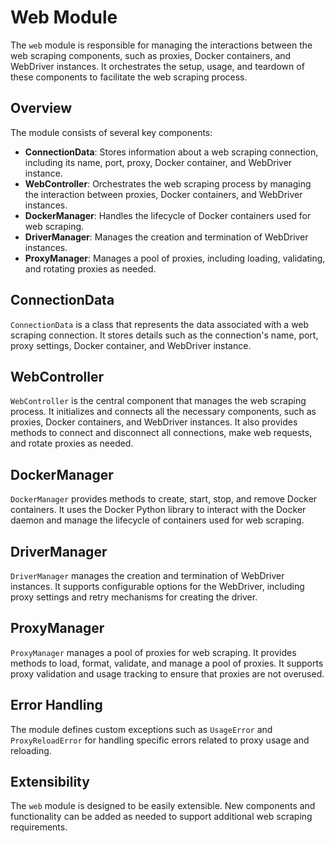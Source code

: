 # Web Module

The `web` module is responsible for managing the interactions between the web scraping components, such as proxies, Docker containers, and WebDriver instances. It orchestrates the setup, usage, and teardown of these components to facilitate the web scraping process.

## Overview

The module consists of several key components:

- **ConnectionData**: Stores information about a web scraping connection, including its name, port, proxy, Docker container, and WebDriver instance.
- **WebController**: Orchestrates the web scraping process by managing the interaction between proxies, Docker containers, and WebDriver instances.
- **DockerManager**: Handles the lifecycle of Docker containers used for web scraping.
- **DriverManager**: Manages the creation and termination of WebDriver instances.
- **ProxyManager**: Manages a pool of proxies, including loading, validating, and rotating proxies as needed.

## ConnectionData

`ConnectionData` is a class that represents the data associated with a web scraping connection. It stores details such as the connection's name, port, proxy settings, Docker container, and WebDriver instance.

## WebController

`WebController` is the central component that manages the web scraping process. It initializes and connects all the necessary components, such as proxies, Docker containers, and WebDriver instances. It also provides methods to connect and disconnect all connections, make web requests, and rotate proxies as needed.

## DockerManager

`DockerManager` provides methods to create, start, stop, and remove Docker containers. It uses the Docker Python library to interact with the Docker daemon and manage the lifecycle of containers used for web scraping.

## DriverManager

`DriverManager` manages the creation and termination of WebDriver instances. It supports configurable options for the WebDriver, including proxy settings and retry mechanisms for creating the driver.

## ProxyManager

`ProxyManager` manages a pool of proxies for web scraping. It provides methods to load, format, validate, and manage a pool of proxies. It supports proxy validation and usage tracking to ensure that proxies are not overused.

## Error Handling

The module defines custom exceptions such as `UsageError` and `ProxyReloadError` for handling specific errors related to proxy usage and reloading.

## Extensibility

The `web` module is designed to be easily extensible. New components and functionality can be added as needed to support additional web scraping requirements.
